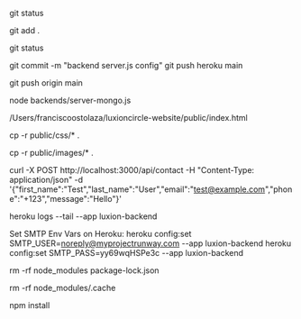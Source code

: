 
git status 

git add .

git status

git commit -m "backend server.js config"
git push heroku main

git push origin main

node backends/server-mongo.js

/Users/franciscoostolaza/luxioncircle-website/public/index.html

cp -r public/css/* .

cp -r public/images/* .

curl -X POST http://localhost:3000/api/contact -H "Content-Type: application/json" -d '{"first_name":"Test","last_name":"User","email":"test@example.com","phone":"+123","message":"Hello"}'

heroku logs --tail --app luxion-backend

Set SMTP Env Vars on Heroku:
heroku config:set SMTP_USER=noreply@myprojectrunway.com --app luxion-backend
heroku config:set SMTP_PASS=yy69wqHSPe3c --app luxion-backend

rm -rf node_modules package-lock.json

rm -rf node_modules/.cache

npm install 